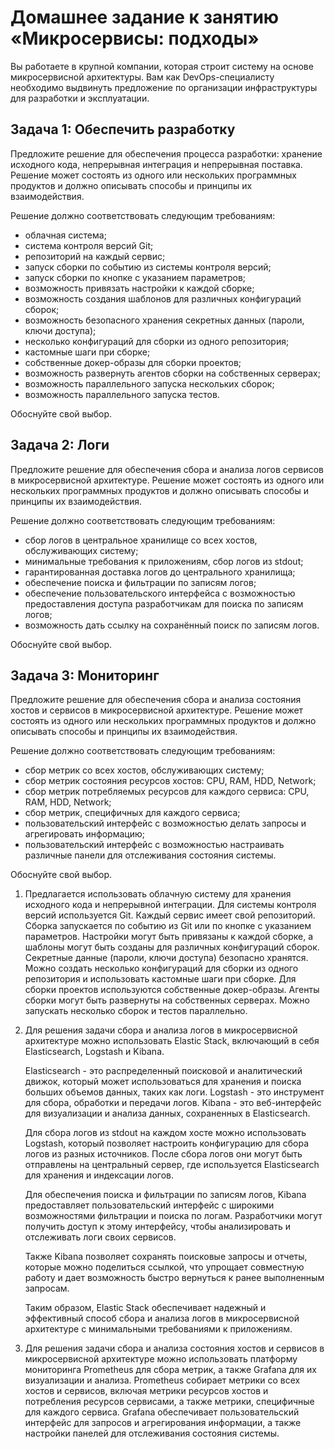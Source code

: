 # Домашнее задание к занятию «Микросервисы: подходы»

Вы работаете в крупной компании, которая строит систему на основе микросервисной архитектуры.
Вам как DevOps-специалисту необходимо выдвинуть предложение по организации инфраструктуры для разработки и эксплуатации.


## Задача 1: Обеспечить разработку

Предложите решение для обеспечения процесса разработки: хранение исходного кода, непрерывная интеграция и непрерывная поставка.
Решение может состоять из одного или нескольких программных продуктов и должно описывать способы и принципы их взаимодействия.

Решение должно соответствовать следующим требованиям:
- облачная система;
- система контроля версий Git;
- репозиторий на каждый сервис;
- запуск сборки по событию из системы контроля версий;
- запуск сборки по кнопке с указанием параметров;
- возможность привязать настройки к каждой сборке;
- возможность создания шаблонов для различных конфигураций сборок;
- возможность безопасного хранения секретных данных (пароли, ключи доступа);
- несколько конфигураций для сборки из одного репозитория;
- кастомные шаги при сборке;
- собственные докер-образы для сборки проектов;
- возможность развернуть агентов сборки на собственных серверах;
- возможность параллельного запуска нескольких сборок;
- возможность параллельного запуска тестов.

Обоснуйте свой выбор.

## Задача 2: Логи

Предложите решение для обеспечения сбора и анализа логов сервисов в микросервисной архитектуре.
Решение может состоять из одного или нескольких программных продуктов и должно описывать способы и принципы их взаимодействия.

Решение должно соответствовать следующим требованиям:
- сбор логов в центральное хранилище со всех хостов, обслуживающих систему;
- минимальные требования к приложениям, сбор логов из stdout;
- гарантированная доставка логов до центрального хранилища;
- обеспечение поиска и фильтрации по записям логов;
- обеспечение пользовательского интерфейса с возможностью предоставления доступа разработчикам для поиска по записям логов;
- возможность дать ссылку на сохранённый поиск по записям логов.

Обоснуйте свой выбор.

## Задача 3: Мониторинг

Предложите решение для обеспечения сбора и анализа состояния хостов и сервисов в микросервисной архитектуре.
Решение может состоять из одного или нескольких программных продуктов и должно описывать способы и принципы их взаимодействия.

Решение должно соответствовать следующим требованиям:
- сбор метрик со всех хостов, обслуживающих систему;
- сбор метрик состояния ресурсов хостов: CPU, RAM, HDD, Network;
- сбор метрик потребляемых ресурсов для каждого сервиса: CPU, RAM, HDD, Network;
- сбор метрик, специфичных для каждого сервиса;
- пользовательский интерфейс с возможностью делать запросы и агрегировать информацию;
- пользовательский интерфейс с возможностью настраивать различные панели для отслеживания состояния системы.

Обоснуйте свой выбор.

1) Предлагается использовать облачную систему для хранения исходного кода и непрерывной интеграции. Для системы контроля версий используется Git. Каждый сервис имеет свой репозиторий. Сборка запускается по событию из Git или по кнопке с указанием параметров. Настройки могут быть привязаны к каждой сборке, а шаблоны могут быть созданы для различных конфигураций сборок. Секретные данные (пароли, ключи доступа) безопасно хранятся. Можно создать несколько конфигураций для сборки из одного репозитория и использовать кастомные шаги при сборке. Для сборки проектов используются собственные докер-образы. Агенты сборки могут быть развернуты на собственных серверах. Можно запускать несколько сборок и тестов параллельно.

2) Для решения задачи сбора и анализа логов в микросервисной архитектуре можно использовать Elastic Stack, включающий в себя Elasticsearch, Logstash и Kibana.

    Elasticsearch - это распределенный поисковой и аналитический движок, который может использоваться для хранения и поиска больших объемов данных, таких как логи. Logstash - это инструмент для сбора, обработки и передачи логов. Kibana - это веб-интерфейс для визуализации и анализа данных, сохраненных в Elasticsearch.

    Для сбора логов из stdout на каждом хосте можно использовать Logstash, который позволяет настроить конфигурацию для сбора логов из разных источников. После сбора логов они могут быть отправлены на центральный сервер, где используется Elasticsearch для хранения и индексации логов.

    Для обеспечения поиска и фильтрации по записям логов, Kibana предоставляет пользовательский интерфейс с широкими возможностями фильтрации и поиска по логам. Разработчики могут получить доступ к этому интерфейсу, чтобы анализировать и отслеживать логи своих сервисов.

    Также Kibana позволяет сохранять поисковые запросы и отчеты, которые можно поделиться ссылкой, что упрощает совместную работу и дает возможность быстро вернуться к ранее выполненным запросам.

    Таким образом, Elastic Stack обеспечивает надежный и эффективный способ сбора и анализа логов в микросервисной архитектуре с минимальными требованиями к приложениям.

3) Для решения задачи сбора и анализа состояния хостов и сервисов в микросервисной архитектуре можно использовать платформу мониторинга Prometheus для сбора метрик, а также Grafana для их визуализации и анализа. Prometheus собирает метрики со всех хостов и сервисов, включая метрики ресурсов хостов и потребления ресурсов сервисами, а также метрики, специфичные для каждого сервиса. Grafana обеспечивает пользовательский интерфейс для запросов и агрегирования информации, а также настройки панелей для отслеживания состояния системы.
